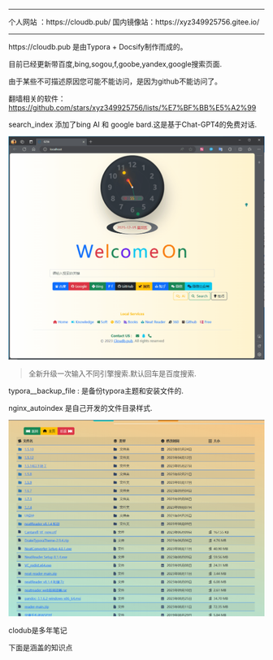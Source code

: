 <hr/>
个人网站 ：https://cloudb.pub/
国内镜像站：https://xyz349925756.gitee.io/
<hr />
https://cloudb.pub 是由Typora + Docsify制作而成的。 

目前已经更新带百度,bing,sogou,f,goobe,yandex,google搜索页面.

由于某些不可描述原因您可能不能访问，是因为github不能访问了。

翻墙相关的软件：https://github.com/stars/xyz349925756/lists/%E7%BF%BB%E5%A2%99

search_index 添加了bing AI 和 google bard.这是基于Chat-GPT4的免费对话.

![1](.README.assets/1.gif)

> 全新升级一次输入不同引擎搜索.默认回车是百度搜索.



typora__backup_file : 是备份typora主题和安装文件的.

nginx_autoindex 是自己开发的文件目录样式.

![image-20230917135555637](.README.assets/image-20230917135555637.png)

clodub是多年笔记

下面是涵盖的知识点


